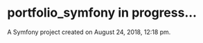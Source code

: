 portfolio_symfony in progress...
=================

A Symfony project created on August 24, 2018, 12:18 pm.
